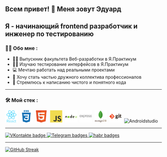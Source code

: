 ## Всем привет! :wave: Меня зовут Эдуард

## Я - начинающий frontend разработчик и инженер по тестированию


### :man_technologist: Обо мне :
- :man_student: Выпускник факультета Веб-разработки в Я.Практикум
- :student: Изучаю тестирование интерфейсов в Я.Практикум
- :computer: Мечтаю работать над реальными проектами
- :handshake: Хочу стать частью дружного коллектива профессионалов   
- :dart: Стремлюсь к написанию чистого и понятного кода

---

### :hammer_and_wrench: Мой стек :
<div>
  <img src="https://github.com/devicons/devicon/blob/master/icons/react/react-original-wordmark.svg" title="React" alt="React" width="40" height="40"/>&nbsp;
  <img src="https://github.com/devicons/devicon/blob/master/icons/css3/css3-plain-wordmark.svg"  title="CSS3" alt="CSS" width="40" height="40"/>&nbsp;
  <img src="https://github.com/devicons/devicon/blob/master/icons/html5/html5-original.svg" title="HTML5" alt="HTML" width="40" height="40"/>&nbsp;
  <img src="https://github.com/devicons/devicon/blob/master/icons/javascript/javascript-original.svg" title="JavaScript" alt="JavaScript" width="40" height="40"/>&nbsp;
  <img src="https://github.com/devicons/devicon/blob/master/icons/nodejs/nodejs-original-wordmark.svg" title="NodeJS" alt="NodeJS" width="40" height="40"/>&nbsp;
  <img src="https://github.com/devicons/devicon/blob/master/icons/express/express-original-wordmark.svg" title="Express" alt="Express" width="40" height="40"/>&nbsp;
  <img src="https://github.com/devicons/devicon/blob/master/icons/mongodb/mongodb-original-wordmark.svg" title="MongoDB" alt="MongoDB" width="40" height="40"/>&nbsp;
  <img src="https://github.com/devicons/devicon/blob/master/icons/git/git-original-wordmark.svg" title="Git" alt="Git" width="40" height="40"/>&nbsp;
  <img src="https://github.com/simple-icons/simple-icons/blob/develop/icons/androidstudio.svg" title="Androidstudio" alt="Androidstudio" width="40" height="40"/>&nbsp;
</div>

---

<div id="badges">
  <a href="https://vk.com/id156601694">
  <img src="https://img.shields.io/badge/VKontakte-blue?logo=VKontakte&LogoColor=white&style=for-the-badge" alt="VKontakte badge"/>
  </a>
  <a href="https://t.me/creationdontknow">
  <img src="https://img.shields.io/badge/Telegram-blue?logo=Telegram&LogoColor=white&style=for-the-badge" alt="Telegram badges"/>
  </a>
  <a href="https://career.habr.com/notinkansas">
  <img src="https://img.shields.io/badge/habr-blue?logo=habr&LogoColor=white&style=for-the-badge" alt="habr badges"/>
  </a>
</div>

---

[![GitHub Streak](http://github-readme-streak-stats.herokuapp.com?user=EdwardRadzh&theme=github-light&hide_border=true&locale=ru)](https://git.io/streak-stats)

